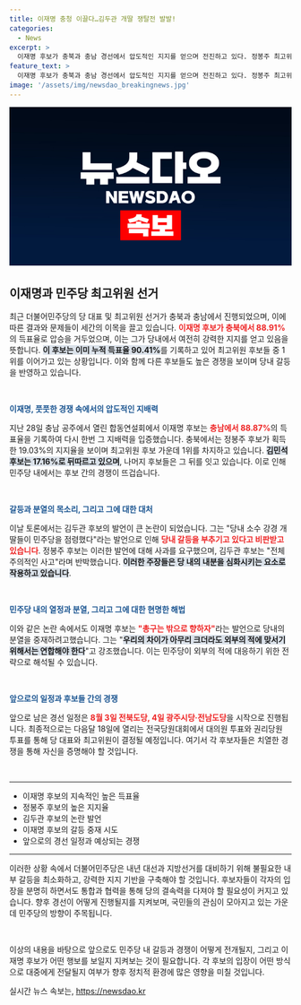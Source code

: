 ```yaml
---
title: 이재명 충청 이끌다…김두관 개딸 쟁탈전 발발!
categories:
  - News
excerpt: >
  이재명 후보가 충북과 충남 경선에서 압도적인 지지를 얻으며 전진하고 있다. 정봉주 최고위원 후보는 여전히 1위지만, 당내 분열 우려와 김두관의 발언이 논란이 되고 있다. 민주당의 미래는 과연 어떻게 될까?
feature_text: >
  이재명 후보가 충북과 충남 경선에서 압도적인 지지를 얻으며 전진하고 있다. 정봉주 최고위원 후보는 여전히 1위지만, 당내 분열 우려와 김두관의 발언이 논란이 되고 있다. 민주당의 미래는 과연 어떻게 될까?
image: '/assets/img/newsdao_breakingnews.jpg'
---
```


<p><img src="/assets/img/newsdao_breakingnews.jpg" alt="ontimetimes 속보" /></p>

<h2 data-ke-size="size26">이재명과 민주당 최고위원 선거</h2>

<p data-ke-size="size16">최근 더불어민주당의 당 대표 및 최고위원 선거가 충북과 충남에서 진행되었으며, 이에 따른 결과와 문제들이 세간의 이목을 끌고 있습니다. <b><span style="color: #ee2323;">이재명 후보가 충북에서 88.91%</span></b>의 득표율로 압승을 거두었으며, 이는 그가 당내에서 여전히 강력한 지지를 얻고 있음을 뜻합니다. <b><span style="background-color: #21538527;">이 후보는 이미 누적 득표율 90.41%</span></b>를 기록하고 있어 최고위원 후보들 중 1위를 이어가고 있는 상황입니다. 이와 함께 다른 후보들도 높은 경쟁을 보이며 당내 갈등을 반영하고 있습니다.</p>

<p data-ke-size="size16">&nbsp;</p>

<p><b><span style="color: #1a5490;">이재명, 풋풋한 경쟁 속에서의 압도적인 지배력</span></b> </p>

<p data-ke-size="size16">지난 28일 충남 공주에서 열린 합동연설회에서 이재명 후보는 <b><span style="color: #ee2323;">충남에서 88.87%</span></b>의 득표율을 기록하여 다시 한번 그 지배력을 입증했습니다. 충북에서는 정봉주 후보가 획득한 19.03%의 지지율을 보이며 최고위원 후보 가운데 1위를 차지하고 있습니다. <b><span style="background-color: #21538527;">김민석 후보는 17.16%로 뒤따르고 있으며</span></b>, 나머지 후보들은 그 뒤를 잇고 있습니다. 이로 인해 민주당 내에서는 후보 간의 경쟁이 뜨겁습니다.</p>

<p data-ke-size="size16">&nbsp;</p>

<p><b><span style="color: #1a5490;">갈등과 분열의 목소리, 그리고 그에 대한 대처</span></b> </p>

<p data-ke-size="size16">이날 토론에서는 김두관 후보의 발언이 큰 논란이 되었습니다. 그는 "당내 소수 강경 개딸들이 민주당을 점령했다"라는 발언으로 인해 <b><span style="color: #ee2323;">당내 갈등을 부추기고 있다고 비판받고 있습니다</span></b>. 정봉주 후보는 이러한 발언에 대해 사과를 요구했으며, 김두관 후보는 "전체주의적인 사고"라며 반박했습니다. <b><span style="background-color: #21538527;">이러한 주장들은 당 내의 내분을 심화시키는 요소로 작용하고 있습니다</span></b>.</p>

<p data-ke-size="size16">&nbsp;</p>

<p><b><span style="color: #1a5490;">민주당 내의 열정과 분열, 그리고 그에 대한 현명한 해법</span></b> </p>

<p data-ke-size="size16">이와 같은 논란 속에서도 이재명 후보는 <b><span style="color: #ee2323;">"총구는 밖으로 향하자"</span></b>라는 발언으로 당내의 분열을 중재하려고했습니다. 그는 "<b><span style="background-color: #21538527;">우리의 차이가 아무리 크더라도 외부의 적에 맞서기 위해서는 연합해야 한다</span></b>"고 강조했습니다. 이는 민주당이 외부의 적에 대응하기 위한 전략으로 해석될 수 있습니다.</p>

<p data-ke-size="size16">&nbsp;</p>

<p><b><span style="color: #1a5490;">앞으로의 일정과 후보들 간의 경쟁</span></b></p>

<p data-ke-size="size16">앞으로 남은 경선 일정은 <b><span style="color: #ee2323;">8월 3일 전북도당, 4일 광주시당·전남도당</span></b>을 시작으로 진행됩니다. 최종적으로는 다음달 18일에 열리는 전국당원대회에서 대의원 투표와 권리당원 투표를 통해 당 대표와 최고위원이 결정될 예정입니다. 여기서 각 후보자들은 치열한 경쟁을 통해 자신을 증명해야 할 것입니다.</p> 

<p data-ke-size="size16">&nbsp;</p>

<hr />

<ul>
    <li>이재명 후보의 지속적인 높은 득표율</li>
    <li>정봉주 후보의 높은 지지율</li>
    <li>김두관 후보의 논란 발언</li>
    <li>이재명 후보의 갈등 중재 시도</li>
    <li>앞으로의 경선 일정과 예상되는 경쟁</li>
</ul>

<hr />

<p data-ke-size="size16">이러한 상황 속에서 더불어민주당은 내년 대선과 지방선거를 대비하기 위해 불필요한 내부 갈등을 최소화하고, 강력한 지지 기반을 구축해야 할 것입니다. 후보자들이 각자의 입장을 분명히 하면서도 통합과 협력을 통해 당의 결속력을 다져야 할 필요성이 커지고 있습니다. 향후 경선이 어떻게 진행될지를 지켜보며, 국민들의 관심이 모아지고 있는 가운데 민주당의 방향이 주목됩니다.</p> 

<p data-ke-size="size16">&nbsp;</p>

<p data-ke-size="size16">이상의 내용을 바탕으로 앞으로도 민주당 내 갈등과 경쟁이 어떻게 전개될지, 그리고 이재명 후보가 어떤 행보를 보일지 지켜보는 것이 필요합니다. 각 후보의 입장이 어떤 방식으로 대중에게 전달될지 여부가 향후 정치적 환경에 많은 영향을 미칠 것입니다.</p>
실시간 뉴스 속보는, <a href="https://newsdao.kr" rel="dofollow">https://newsdao.kr</a>


